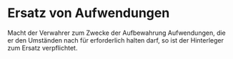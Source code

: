 # Ersatz von Aufwendungen

Macht der Verwahrer zum Zwecke der Aufbewahrung Aufwendungen, die er den Umständen nach für erforderlich halten darf, so ist der Hinterleger zum Ersatz verpflichtet. 

